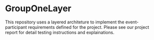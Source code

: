 # GroupOneLayer

This repository uses a layered architeture to implement the event-participant requirements defined
for the project. Please see our project report for detail testing instructions and explainations.